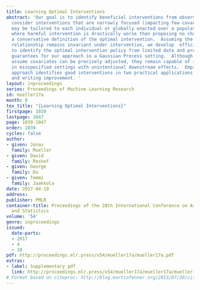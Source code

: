 ```yaml
---
title: Learning Optimal Interventions
abstract: 'Our goal is to identify beneficial interventions from observational data.  We
  consider interventions that are narrowly focused (impacting few covariates) and
  may be tailored to each individual or globally enacted over a population.  For applications
  where harmful intervention is drastically worse than proposing no change, we propose
  a conservative definition of the optimal intervention.  Assuming the underlying
  relationship remains invariant under intervention, we develop  efficient algorithms
  to identify the optimal intervention policy from limited data and provide theoretical
  guarantees for our approach in a Gaussian Process setting.  Although our methods
  assume covariates can be precisely adjusted, they remain capable of improving outcomes
  in misspecified settings with unintentional downstream effects.  Empirically, our
  approach identifies good interventions in two practical applications: gene perturbation
  and writing improvement. '
layout: inproceedings
series: Proceedings of Machine Learning Research
id: mueller17a
month: 0
tex_title: "{Learning Optimal Interventions}"
firstpage: 1039
lastpage: 1047
page: 1039-1047
order: 1039
cycles: false
author:
- given: Jonas
  family: Mueller
- given: David
  family: Reshef
- given: George
  family: Du
- given: Tommi
  family: Jaakkola
date: 2017-04-10
address: 
publisher: PMLR
container-title: Proceedings of the 20th International Conference on Artificial Intelligence
  and Statistics
volume: '54'
genre: inproceedings
issued:
  date-parts:
  - 2017
  - 4
  - 10
pdf: http://proceedings.mlr.press/v54/mueller17a/mueller17a.pdf
extras:
- label: Supplementary pdf
  link: http://proceedings.mlr.press/v54/mueller17a/mueller17a/mueller17a-supp.pdf
# Format based on citeproc: http://blog.martinfenner.org/2013/07/30/citeproc-yaml-for-bibliographies/
---
```

